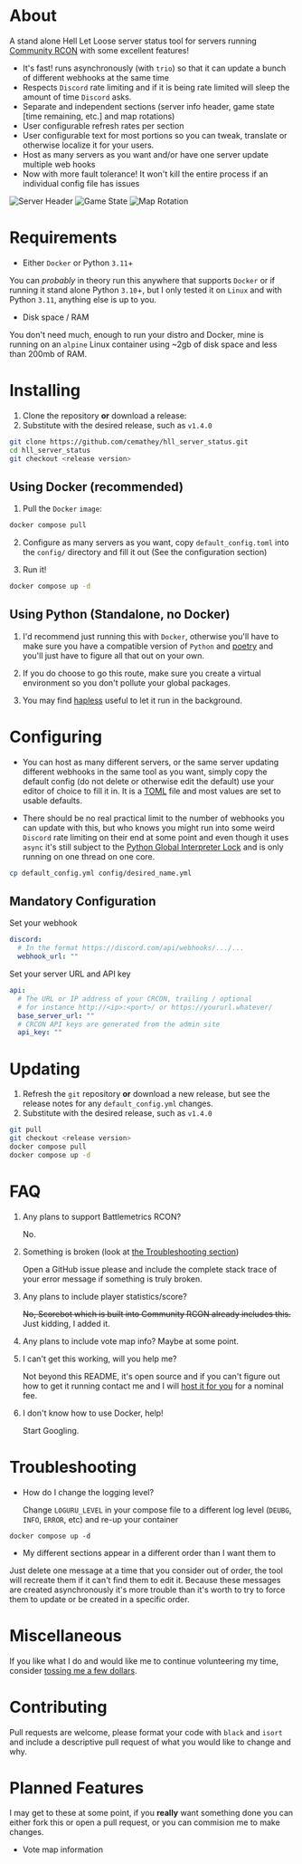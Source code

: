 # About

A stand alone Hell Let Loose server status tool for servers running [Community RCON](https://github.com/MarechJ/hll_rcon_tool) with some excellent features!

- It's fast! runs asynchronously (with `trio`) so that it can update a bunch of different webhooks at the same time
- Respects `Discord` rate limiting and if it is being rate limited will sleep the amount of time `Discord` asks.
- Separate and independent sections (server info header, game state [time remaining, etc.] and map rotations)
- User configurable refresh rates per section
- User configurable text for most portions so you can tweak, translate or otherwise localize it for your users.
- Host as many servers as you want and/or have one server update multiple web hooks
- Now with more fault tolerance! It won't kill the entire process if an individual config file has issues

![Server Header](docs/images/example_header.png)
![Game State](docs/images/example_gamestate.png)
![Map Rotation](docs/images/example_map_rotation.png)

# Requirements

- Either `Docker` or Python `3.11`+

You can _probably_ in theory run this anywhere that supports `Docker` or if running it stand alone Python `3.10`+, but I only tested it on `Linux` and with Python `3.11`, anything else is up to you.

- Disk space / RAM

You don't need much, enough to run your distro and Docker, mine is running on an `alpine` Linux container using ~2gb of disk space and less than 200mb of RAM.

# Installing

1. Clone the repository **or** download a release:
2. Substitute <release version> with the desired release, such as `v1.4.0`

```sh
git clone https://github.com/cemathey/hll_server_status.git
cd hll_server_status
git checkout <release version>
```

## Using Docker (recommended)

1. Pull the `Docker` `image`:

```sh
docker compose pull
```

2. Configure as many servers as you want, copy `default_config.toml` into the `config/` directory and fill it out (See the configuration section)

3. Run it!

```sh
docker compose up -d
```

## Using Python (Standalone, no Docker)

1. I'd recommend just running this with `Docker`, otherwise you'll have to make sure you have a compatible version of `Python` and [poetry](https://python-poetry.org/) and you'll just have to figure all that out on your own.

2. If you do choose to go this route, make sure you create a virtual environment so you don't pollute your global packages.

3. You may find [hapless](https://github.com/bmwant/hapless) useful to let it run in the background.

# Configuring

- You can host as many different servers, or the same server updating different webhooks in the same tool as you want, simply copy the default config (do not delete or otherwise edit the default) use your editor of choice to fill it in. It is a [TOML](https://toml.io/en/) file and most values are set to usable defaults.

- There should be no real practical limit to the number of webhooks you can update with this, but who knows you might run into some weird `Discord` rate limiting on their end at some point and even though it uses `async` it's still subject to the [Python Global Interpreter Lock](https://realpython.com/python-gil/) and is only running on one thread on one core.

```sh
cp default_config.yml config/desired_name.yml
```

## Mandatory Configuration

Set your webhook

```yaml
discord:
  # In the format https://discord.com/api/webhooks/.../...
  webhook_url: ""
```

Set your server URL and API key

```yaml
api:
  # The URL or IP address of your CRCON, trailing / optional
  # for instance http://<ip>:<port>/ or https://yoururl.whatever/
  base_server_url: ""
  # CRCON API keys are generated from the admin site
  api_key: ""
  ```

# Updating

1. Refresh the `git` repository **or** download a new release, but see the release notes for any `default_config.yml` changes.
2. Substitute <release version> with the desired release, such as `v1.4.0`

```sh
git pull
git checkout <release version>
docker compose pull
docker compose up -d
```

# FAQ

1. Any plans to support Battlemetrics RCON?

   No.

2. Something is broken (look at [the Troubleshooting section](#troubleshooting))

   Open a GitHub issue please and include the complete stack trace of your error message if something is truly broken.

3. Any plans to include player statistics/score?

   ~~No, Scorebot which is built into Community RCON already includes this.~~
   Just kidding, I added it.

5. Any plans to include vote map info?
   Maybe at some point.

6. I can't get this working, will you help me?

   Not beyond this README, it's open source and if you can't figure out how to get it running contact me and I will [host it for you](https://crcon.cc/) for a nominal fee.

8. I don't know how to use Docker, help!

   Start Googling.

# Troubleshooting

- How do I change the logging level?

  Change `LOGURU_LEVEL` in your compose file to a different log level (`DEUBG`, `INFO`, `ERROR`, etc) and re-up your container

```shell
docker compose up -d
```
- My different sections appear in a different order than I want them to

Just delete one message at a time that you consider out of order, the tool will recreate them if it can't find them to edit it. Because these messages are created asynchronously it's more trouble than it's worth to try to force them to update or be created in a specific order.

# Miscellaneous

If you like what I do and would like me to continue volunteering my time, consider [tossing me a few dollars](https://www.buymeacoffee.com/emathey1).

# Contributing

Pull requests are welcome, please format your code with `black` and `isort` and include a descriptive pull request of what you would like to change and why.

# Planned Features

I may get to these at some point, if you **really** want something done you can either fork this or open a pull request, or you can commision me to make changes.

- Vote map information
